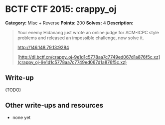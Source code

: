 # BCTF CTF 2015: crappy_oj

**Category:** Misc + Reverse
**Points:** 200
**Solves:** 4
**Description:** 

> Your enemy Hidanang just wrote an online judge for ACM-ICPC style problems and released an impossible challenge, now solve it.
> 
> http://146.148.79.13:9284
> 
> [http://dl.bctf.cn/crappy_oj-9e1d1c5778aa7c7749ed067d1a876f5c.xz](crappy_oj-9e1d1c5778aa7c7749ed067d1a876f5c.xz)

## Write-up

(TODO)

## Other write-ups and resources

* none yet